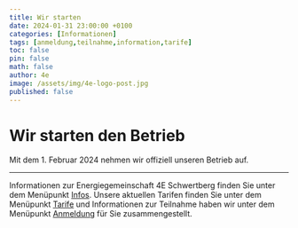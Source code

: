 ```yaml
---
title: Wir starten
date: 2024-01-31 23:00:00 +0100
categories: [Informationen]
tags: [anmeldung,teilnahme,information,tarife]
toc: false
pin: false
math: false
author: 4e
image: /assets/img/4e-logo-post.jpg
published: false
---
```


# Wir starten den Betrieb

Mit dem 1. Februar 2024 nehmen wir offiziell unseren Betrieb auf.

---

Informationen zur Energiegemeinschaft 4E Schwertberg finden Sie unter dem Menüpunkt [Infos](/infos).
Unsere aktuellen Tarifen finden Sie unter dem Menüpunkt [Tarife](/tarife) und Informationen zur Teilnahme
haben wir unter dem Menüpunkt [Anmeldung](/anmeldung) für Sie zusammengestellt.